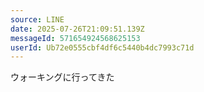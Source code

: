 ```yaml
---
source: LINE
date: 2025-07-26T21:09:51.139Z
messageId: 571654924568625153
userId: Ub72e0555cbf4df6c5440b4dc7993c71d
---
```


ウォーキングに行ってきた